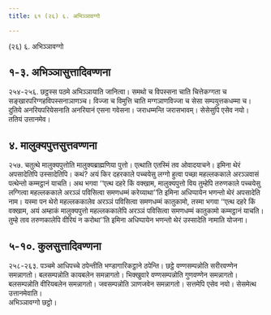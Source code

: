 ```yaml
---
title: ६१ (२६) ६. अभिञ्ञावग्गो

---
```

(२६) ६. अभिञ्ञावग्गो  


## १-३. अभिञ्ञासुत्तादिवण्णना

२५४-२५६. छट्ठस्स पठमे अभिञ्ञायाति जानित्वा। समथो च विपस्सना चाति चित्तेकग्गता च सङ्खारपरिग्गहविपस्सनाञाणञ्च। विज्जा च विमुत्ति चाति मग्गञाणविज्जा च सेसा सम्पयुत्तकधम्मा च। दुतिये अनरियपरियेसनाति अनरियानं एसना गवेसना। जराधम्मन्ति जरासभावम्। सेसेसुपि एसेव नयो। ततियं उत्तानमेव।  


## ४. मालुक्यपुत्तसुत्तवण्णना

२५७. चतुत्थे मालुक्यपुत्तोति मालुक्यब्राह्मणिया पुत्तो। एत्थाति एतस्मिं तव ओवादयाचने। इमिना थेरं अपसादेतिपि उस्सादेतिपि। कथं? अयं किर दहरकाले पच्चयेसु लग्गो हुत्वा पच्छा महल्लककाले अरञ्ञवासं पत्थेन्तो कम्मट्ठानं याचति। अथ भगवा ‘‘एत्थ दहरे किं वक्खाम, मालुक्यपुत्तो विय तुम्हेपि तरुणकाले पच्चयेसु लग्गित्वा महल्लककाले अरञ्ञं पविसित्वा समणधम्मं करेय्याथा’’ति इमिना अधिप्पायेन भणन्तो थेरं अपसादेति नाम। यस्मा पन थेरो महल्लककालेव अरञ्ञं पविसित्वा समणधम्मं कातुकामो, तस्मा भगवा ‘‘एत्थ दहरे किं वक्खाम, अयं अम्हाकं मालुक्यपुत्तो महल्लककालेपि अरञ्ञं पविसित्वा समणधम्मं कातुकामो कम्मट्ठानं याचति। तुम्हे ताव तरुणकालेपि वीरियं न करोथा’’ति इमिना अधिप्पायेन भणन्तो थेरं उस्सादेति नामाति योजना।  


## ५-१०. कुलसुत्तादिवण्णना

२५८-२६३. पञ्चमे आधिपच्चे ठपेन्तीति भण्डागारिकट्ठाने ठपेन्ति। छट्ठे वण्णसम्पन्नोति सरीरवण्णेन समन्नागतो। बलसम्पन्नोति कायबलेन समन्नागतो। भिक्खुवारे वण्णसम्पन्नोति गुणवण्णेन समन्नागतो। बलसम्पन्नोति वीरियबलेन समन्नागतो। जवसम्पन्नोति ञाणजवेन समन्नागतो। सत्तमेपि एसेव नयो। सेसमेत्थ उत्तानमेवाति।  
अभिञ्ञावग्गो छट्ठो।  